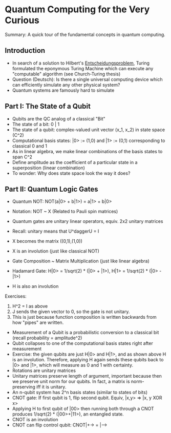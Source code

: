 # Quantum Computing for the Very Curious
Summary: A quick tour of the fundamental concepts in quantum computing.

## Introduction
- In search of a solution to Hilbert's [Entscheidungsproblem](https://en.wikipedia.org/wiki/Entscheidungsproblem), Turing formulated the eponymous Turing Machine which can execute any "computable" algorithm (see Church-Turing thesis)
- Question (Deutsch): Is there a single universal computing device which can efficiently simulate any other physical system?
- Quantum systems are famously hard to simulate

## Part I: The State of a Qubit
- Qubits are the QC analog of a classical "Bit"
- The state of a bit: 0 | 1
- The state of a qubit: complex-valued unit vector (x_1, x_2) in state space (C^2)
- Computational basis states: |0> := (1,0) and |1> := (0,1) corresponding to classical 0 and 1
- As in linear algebra, we make linear combinations of the basis states to span C^2
- Define amplitude as the coefficient of a particular state in a superposition (linear combination)
- To wonder: Why does state space look the way it does?

## Part II: Quantum Logic Gates
- Quantum NOT: NOT(a|0> + b|1>) = a|1> + b|0>
- Notation: NOT ~ X (Related to Pauli spin matrices)
- Quantum gates are unitary linear operators, equiv. 2x2 unitary matrices
- Recall: unitary means that U^daggerU = I
- X becomes the matrix ((0,1),(1,0))
- X is an involution (just like classical NOT)
- Gate Composition ~ Matrix Multiplication (just like linear algebra)

- Hadamard Gate: H|0> = 1/sqrt(2) * (|0> + |1>), H|1> = 1/sqrt(2) * (|0> - |1>)
- H is also an involution

Exercises:
1. H^2 = I as above
2. J sends the given vector to 0, so the gate is not unitary.
3. This is just because function composition is written backwards from how "pipes" are written.

- Measurement of a Qubit is a probabilistic conversion to a classical bit (recall probability = amplitude^2)
- Qubit collapses to one of the computational basis states right after measurement
- Exercise: the given qubits are just H|0> and H|1>, and as shown above H is an involution. Therefore, applying H again sends these qubits back to |0> and |1>, which will measure as 0 and 1 with certainty.
- Rotations are unitary matrices
- Unitary matrices preserve length of argument, important because then we preserve unit norm for our qubits. In fact, a matrix is norm-preserving iff it is unitary.
- An n-qubit system has 2^n basis states (similar to states of bits)
- CNOT gate: If first qubit is 1, flip second qubit. Equiv, |x,y> => |x, y XOR x>
- Applying H to first qubit of |00> then running both through a CNOT produces 1/sqrt(2) * (|00>+|11>), an entangled state.
- CNOT is an involution
- CNOT can flip control qubit: CNOT|+-> = |-->
